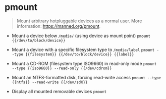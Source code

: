 # pmount
> Mount arbitrary hotpluggable devices as a normal user.
> More information: <https://manned.org/pmount>.

- Mount a device below `/media/` (using device as mount point)
`pmount {{/dev/to/block/device}}`

- Mount a device with a specific filesystem type to `/media/label`
`pmount --type {{filesystem}} {{/dev/to/block/device}} {{label}}`

- Mount a CD-ROM (filesystem type ISO9660) in read-only mode
`pmount --type {{iso9660}} --read-only {{/dev/cdrom}}`

- Mount an NTFS-formatted disk, forcing read-write access
`pmount --type {{ntfs}} --read-write {{/dev/sdX}}`

- Display all mounted removable devices
`pmount`
